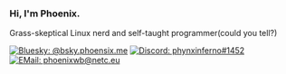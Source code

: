 ### Hi, I'm Phoenix.
Grass-skeptical Linux nerd and self-taught programmer(could you tell?)

[![Bluesky: @bsky.phoensix.me](https://img.shields.io/badge/Bluesky-bsky.phoensix.me-%2331343D?logo=bluesky&style=flat-square)](https://bsky.app/profile/bsky.phoensix.me)
[![Discord: phynxinferno#1452](https://img.shields.io/badge/Discord-phynxinferno%231452-%2331343D?logo=discord&style=flat-square)](https://discord.com/users/790689361791942707)
[![EMail: phoenixwb@netc.eu](https://img.shields.io/badge/EMail-phoenixwb@netc.eu-%2331343D?logo=thunderbird&style=flat-square)](mailto:phoenixwb@netc.eu)
